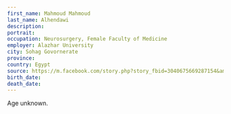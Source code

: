 ```yaml
---
first_name: Mahmoud Mahmoud
last_name: Alhendawi
description: 
portrait: 
occupation: Neurosurgery, Female Faculty of Medicine
employer: Alazhar University
city: Sohag Govornerate
province: 
country: Egypt
source: https://m.facebook.com/story.php?story_fbid=3040675669287154&amp;id=290713350950080
birth_date: 
death_date: 
---
```


Age unknown.